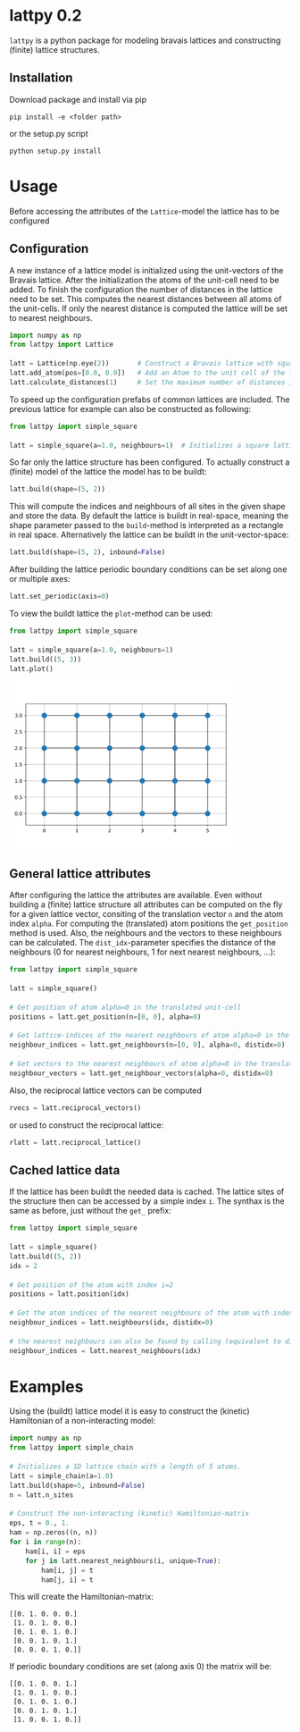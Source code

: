 # lattpy 0.2

`lattpy` is a python package for modeling bravais lattices and constructing (finite) lattice structures.

Installation
------------

Download package and install via pip
````commandline
pip install -e <folder path>
````
or the setup.py script
````commandline
python setup.py install
````


Usage
=====

Before accessing the attributes of the `Lattice`-model the lattice has to be configured

Configuration
-------------

A new instance of a lattice model is initialized using the unit-vectors of the Bravais lattice.
After the initialization the atoms of the unit-cell need to be added. To finish the configuration
the number of distances in the lattice need to be set. This computes the nearest distances between
all atoms of the unit-cells. If only the nearest distance is computed the lattice will be set to 
nearest neighbours.
````python
import numpy as np
from lattpy import Lattice

latt = Lattice(np.eye(2))       # Construct a Bravais lattice with square unit-vectors
latt.add_atom(pos=[0.0, 0.0])   # Add an Atom to the unit cell of the lattice
latt.calculate_distances(1)     # Set the maximum number of distances in the configuration.
````

To speed up the configuration prefabs of common lattices are included. The previous lattice for example
can also be constructed as following:
````python
from lattpy import simple_square

latt = simple_square(a=1.0, neighbours=1)  # Initializes a square lattice with one atom in the unit-cell
````

So far only the lattice structure has been configured. To actually construct a (finite) model of the lattice
the model has to be buildt:
````python
latt.build(shape=(5, 2))
````
This will compute the indices and neighbours of all sites in the given shape and store the data.
By default the lattice is buildt in real-space, meaning the shape parameter passed to the `build`-method is
interpreted as a rectangle in real space. Alternatively the lattice can be buildt in the unit-vector-space:
````python
latt.build(shape=(5, 2), inbound=False)
````

After building the lattice periodic boundary conditions can be set along one or multiple axes:
````python
latt.set_periodic(axis=0)
````

To view the buildt lattice the `plot`-method can be used:
````python
from lattpy import simple_square

latt = simple_square(a=1.0, neighbours=1)
latt.build((5, 3))
latt.plot()
````

<img src="example.png" width="400">

General lattice attributes
--------------------------

After configuring the lattice the attributes are available. 
Even without building a (finite) lattice structure all attributes can be computed on the fly for a given lattice vector, consiting of the translation vector `n` and
the atom index `alpha`. For computing the (translated) atom positions the `get_position` method
is used. Also, the neighbours and the vectors to these neighbours can be calculated. The `dist_idx`-parameter specifies
the distance of the neighbours (0 for nearest neighbours, 1 for next nearest neighbours, ...):
````python
from lattpy import simple_square

latt = simple_square() 

# Get position of atom alpha=0 in the translated unit-cell
positions = latt.get_position(n=[0, 0], alpha=0)

# Get lattice-indices of the nearest neighbours of atom alpha=0 in the translated unit-cell
neighbour_indices = latt.get_neighbours(n=[0, 0], alpha=0, distidx=0)

# Get vectors to the nearest neighbours of atom alpha=0 in the translated unit-cell  
neighbour_vectors = latt.get_neighbour_vectors(alpha=0, distidx=0)
````

Also, the reciprocal lattice vectors can be computed
````python
rvecs = latt.reciprocal_vectors()
````

or used to construct the reciprocal lattice:
````python
rlatt = latt.reciprocal_lattice()
````


Cached lattice data
-------------------

If the lattice has been buildt the needed data is cached. The lattice sites of the structure then can be 
accessed by a simple index `i`. The synthax is the same as before, just without the `get_` prefix:
````python
from lattpy import simple_square

latt = simple_square()
latt.build((5, 2))
idx = 2

# Get position of the atom with index i=2
positions = latt.position(idx)

# Get the atom indices of the nearest neighbours of the atom with index i=2
neighbour_indices = latt.neighbours(idx, distidx=0)

# the nearest neighbours can also be found by calling (equivalent to dist_idx=0)
neighbour_indices = latt.nearest_neighbours(idx)

````




Examples
========

Using the (buildt) lattice model it is easy to construct the (kinetic) Hamiltonian of a non-interacting model:

````python
import numpy as np
from lattpy import simple_chain

# Initializes a 1D lattice chain with a length of 5 atoms.
latt = simple_chain(a=1.0)
latt.build(shape=5, inbound=False)
n = latt.n_sites

# Construct the non-interacting (kinetic) Hamiltonian-matrix
eps, t = 0., 1.
ham = np.zeros((n, n))
for i in range(n):
    ham[i, i] = eps
    for j in latt.nearest_neighbours(i, unique=True):
        ham[i, j] = t
        ham[j, i] = t
````
This will create the Hamiltonian-matrix:
````
[[0. 1. 0. 0. 0.]
 [1. 0. 1. 0. 0.]
 [0. 1. 0. 1. 0.]
 [0. 0. 1. 0. 1.]
 [0. 0. 0. 1. 0.]]
````

If periodic boundary conditions are set (along axis 0) the matrix will be:
````
[[0. 1. 0. 0. 1.]
 [1. 0. 1. 0. 0.]
 [0. 1. 0. 1. 0.]
 [0. 0. 1. 0. 1.]
 [1. 0. 0. 1. 0.]]
````
